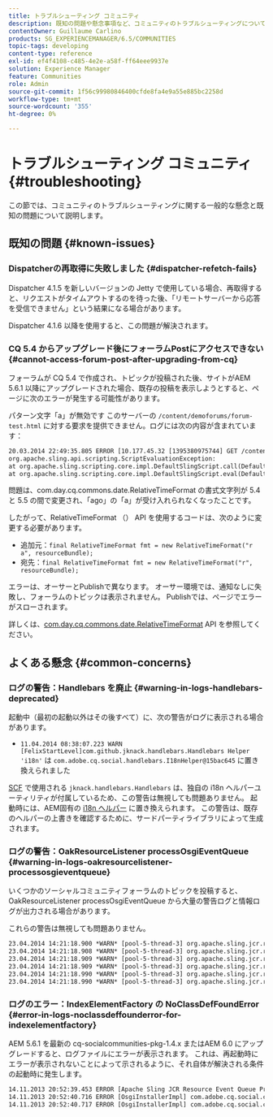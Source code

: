 ```yaml
---
title: トラブルシューティング コミュニティ
description: 既知の問題や懸念事項など、コミュニティのトラブルシューティングについて説明します。
contentOwner: Guillaume Carlino
products: SG_EXPERIENCEMANAGER/6.5/COMMUNITIES
topic-tags: developing
content-type: reference
exl-id: ef4f4108-c485-4e2e-a58f-ff64eee9937e
solution: Experience Manager
feature: Communities
role: Admin
source-git-commit: 1f56c99980846400cfde8fa4e9a55e885bc2258d
workflow-type: tm+mt
source-wordcount: '355'
ht-degree: 0%

---
```


# トラブルシューティング コミュニティ {#troubleshooting}

この節では、コミュニティのトラブルシューティングに関する一般的な懸念と既知の問題について説明します。

## 既知の問題 {#known-issues}

### Dispatcherの再取得に失敗しました {#dispatcher-refetch-fails}

Dispatcher 4.1.5 を新しいバージョンの Jetty で使用している場合、再取得すると、リクエストがタイムアウトするのを待った後、「リモートサーバーから応答を受信できません」という結果になる場合があります。

Dispatcher 4.1.6 以降を使用すると、この問題が解決されます。

### CQ 5.4 からアップグレード後にフォーラムPostにアクセスできない {#cannot-access-forum-post-after-upgrading-from-cq}

フォーラムが CQ 5.4 で作成され、トピックが投稿された後、サイトがAEM 5.6.1 以降にアップグレードされた場合、既存の投稿を表示しようとすると、ページに次のエラーが発生する可能性があります。

パターン文字「a」が無効です
このサーバーの `/content/demoforums/forum-test.html` に対する要求を提供できません。ログには次の内容が含まれています：

```xml
20.03.2014 22:49:35.805 ERROR [10.177.45.32 [1395380975744] GET /content/demoforums/forum-test.html HTTP/1.1] com.day.cq.wcm.tags.IncludeTag Error while executing script content.jsp
org.apache.sling.api.scripting.ScriptEvaluationException:
at org.apache.sling.scripting.core.impl.DefaultSlingScript.call(DefaultSlingScript.java:388)
at org.apache.sling.scripting.core.impl.DefaultSlingScript.eval(DefaultSlingScript.java:171)
```

問題は、com.day.cq.commons.date.RelativeTimeFormat の書式文字列が 5.4 と 5.5 の間で変更され、「ago」の「a」が受け入れられなくなったことです。

したがって、RelativeTimeFormat （） API を使用するコードは、次のように変更する必要があります。

* 追加元：`final RelativeTimeFormat fmt = new RelativeTimeFormat("r a", resourceBundle);`
* 宛先：`final RelativeTimeFormat fmt = new RelativeTimeFormat("r", resourceBundle);`

エラーは、オーサーとPublishで異なります。 オーサー環境では、通知なしに失敗し、フォーラムのトピックは表示されません。 Publishでは、ページでエラーがスローされます。

詳しくは、[com.day.cq.commons.date.RelativeTimeFormat](https://developer.adobe.com/experience-manager/reference-materials/6-5/javadoc/com/day/cq/commons/date/RelativeTimeFormat.html) API を参照してください。

## よくある懸念 {#common-concerns}

### ログの警告：Handlebars を廃止 {#warning-in-logs-handlebars-deprecated}

起動中（最初の起動以外はその後すべて）に、次の警告がログに表示される場合があります。

* `11.04.2014 08:38:07.223 WARN [FelixStartLevel]com.github.jknack.handlebars.Handlebars Helper 'i18n'` は `com.adobe.cq.social.handlebars.I18nHelper@15bac645` に置き換えられました

[SCF](scf.md#handlebarsjavascripttemplatinglanguage) で使用される `jknack.handlebars.Handlebars` は、独自の i18n ヘルパーユーティリティが付属しているため、この警告は無視しても問題ありません。 起動時には、AEM固有の [i18n ヘルパー &#x200B;](handlebars-helpers.md#i-n) に置き換えられます。 この警告は、既存のヘルパーの上書きを確認するために、サードパーティライブラリによって生成されます。

### ログの警告：OakResourceListener processOsgiEventQueue {#warning-in-logs-oakresourcelistener-processosgieventqueue}

いくつかのソーシャルコミュニティフォーラムのトピックを投稿すると、OakResourceListener processOsgiEventQueue から大量の警告ログと情報ログが出力される場合があります。

これらの警告は無視しても問題ありません。

```xml
23.04.2014 14:21:18.900 *WARN* [pool-5-thread-3] org.apache.sling.jcr.resource.internal.OakResourceListener processOsgiEventQueue: Resource at /var/search-collections/ugc-sc/_m.frq/jcr:content not found, which is not expected for an added or modified node
23.04.2014 14:21:18.908 *WARN* [pool-5-thread-3] org.apache.sling.jcr.resource.internal.OakResourceListener processOsgiEventQueue: Resource at /var/search-collections/ugc-sc/_m.prx/jcr:content not found, which is not expected for an added or modified node
23.04.2014 14:21:18.909 *WARN* [pool-5-thread-3] org.apache.sling.jcr.resource.internal.OakResourceListener processOsgiEventQueue: Resource at /var/replication/data/1f799fb4-0aeb-4660-aadb-705657f16048/67/67699ab5-9d57-4c79-a755-2727ba9e6452/jcr:content not found, which is not expected for an added or modified node
23.04.2014 14:21:18.909 *WARN* [pool-5-thread-3] org.apache.sling.jcr.resource.internal.OakResourceListener processOsgiEventQueue: Resource at /var/replication/data/1f799fb4-0aeb-4660-aadb-705657f16048/67/67699ab5-9d57-4c79-a755-2727ba9e6452/jcr:content not found, which is not expected for an added or modified node
23.04.2014 14:21:18.990 *WARN* [pool-5-thread-3] org.apache.sling.jcr.resource.internal.OakResourceListener processOsgiEventQueue: Resource at /var/replication/data/1f799fb4-0aeb-4660-aadb-705657f16048/b9/b91f1690-87e8-41d8-a78e-cd2259f837c8/jcr:content not found, which is not expected for an added or modified node
23.04.2014 14:21:18.990 *WARN* [pool-5-thread-3] org.apache.sling.jcr.resource.internal.OakResourceListener processOsgiEventQueue: Resource at /var/replication/data/1f799fb4-0aeb-4660-aadb-705657f16048/b9/b91f1690-87e8-41d8-a78e-cd2259f837c8/jcr:content not found, which is not expected for an added or modified node
```

### ログのエラー：IndexElementFactory の NoClassDefFoundError {#error-in-logs-noclassdeffounderror-for-indexelementfactory}

AEM 5.6.1 を最新の cq-socialcommunities-pkg-1.4.x またはAEM 6.0 にアップグレードすると、ログファイルにエラーが表示されます。 これは、再起動時にエラーが表示されないことによって示されるように、それ自体が解決される条件の起動時に発生します。

```xml
14.11.2013 20:52:39.453 ERROR [Apache Sling JCR Resource Event Queue Processor for path '/'] com.adobe.cq.social.storage.index.impl.IndexService Error occurred while processing event java.util.ConcurrentModificationException
14.11.2013 20:52:40.716 ERROR [OsgiInstallerImpl] com.adobe.cq.social.cq-social-commons [CommentListProvider] Error during instantiation of the implementation object (java.lang.NoClassDefFoundError: com/adobe/cq/social/storage/index/IndexElementFactory) java.lang.NoClassDefFoundError: com/adobe/cq/social/storage/index/IndexElementFactory
14.11.2013 20:52:40.717 ERROR [OsgiInstallerImpl] com.adobe.cq.social.cq-social-commons [CommentListProvider] Failed creating the component instance; see log for reason
```
